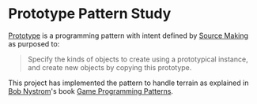 # Prototype Pattern Study
[Prototype](https://en.wikipedia.org/wiki/Prototype_pattern) is a programming pattern with intent defined by [Source Making](https://sourcemaking.com/design_patterns/prototype) as purposed to:
>Specify the kinds of objects to create using a prototypical instance, and create new objects by copying this prototype.

This project has implemented the pattern to handle terrain as explained in [Bob Nystrom](https://twitter.com/munificentbob)'s book [Game Programming Patterns](http://gameprogrammingpatterns.com/prototype.html).
